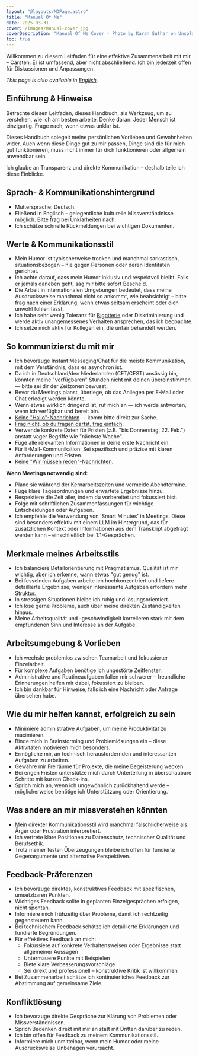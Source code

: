 ```yaml
---
layout: "@layouts/MDPage.astro"
title: "Manual Of Me"
date: 2025-03-31
cover: /images/manual-cover.jpg
coverDescription: "Manual Of Me Cover - Photo by Karan Suthar on Unsplash"
toc: true
---
```


Willkommen zu diesem Leitfaden für eine effektive Zusammenarbeit mit mir – Carsten.
Er ist umfassend, aber nicht abschließend.
Ich bin jederzeit offen für Diskussionen und Anpassungen.

_This page is also available in [English](/en/manual-of-me/)._

## Einführung & Hinweise

Betrachte diesen Leitfaden, dieses Handbuch,
als Werkzeug, um zu verstehen, wie ich am besten arbeite.
Denke daran: Jeder Mensch ist einzigartig.
Frage nach, wenn etwas unklar ist.

Dieses Handbuch spiegelt meine persönlichen Vorlieben und Gewohnheiten wider.
Auch wenn diese Dinge gut zu mir passen,
Dinge sind die für mich gut funktionieren,
muss nicht immer für dich funktionieren oder allgemein anwendbar sein.

Ich glaube an Transparenz und direkte Kommunikation –
deshalb teile ich diese Einblicke.

## Sprach- & Kommunikationshintergrund

- Muttersprache: Deutsch.
- Fließend in Englisch –
  gelegentliche kulturelle Missverständnisse möglich.
  Bitte frag bei Unklarheiten nach.
- Ich schätze schnelle Rückmeldungen bei wichtigen Dokumenten.

## Werte & Kommunikationsstil

- Mein Humor ist typischerweise trocken und manchmal sarkastisch,
  situationsbezogen –
  nie gegen Personen oder deren Identitäten gerichtet.
- Ich achte darauf, dass mein Humor inklusiv und respektvoll bleibt.
  Falls er jemals daneben geht,
  sag mir bitte sofort Bescheid.
- Die Arbeit in internationalen Umgebungen bedeutet,
  dass meine Ausdrucksweise manchmal nicht so ankommt, wie beabsichtigt –
  bitte frag nach einer Erklärung,
  wenn etwas seltsam erscheint oder dich unwohl fühlen lässt.
- Ich habe sehr wenig Toleranz für [Bigotterie](https://de.wikipedia.org/wiki/Bigotterie) oder Diskriminierung
  und werde aktiv unangemessenes Verhalten ansprechen, das ich beobachte.
- Ich setze mich aktiv für Kollegen ein,
  die unfair behandelt werden.

## So kommunizierst du mit mir

- Ich bevorzuge Instant Messaging/Chat für die meiste Kommunikation,
  mit dem Verständnis, dass es asynchron ist.
- Da ich in Deutschland/den Niederlanden (CET/CEST) ansässig bin,
  könnten meine "verfügbaren" Stunden nicht mit deinen übereinstimmen —
  bitte sei dir der Zeitzonen bewusst.
- Bevor du Meetings planst,
  überlege, ob das Anliegen per E-Mail oder Chat erledigt werden könnte.
- Wenn etwas wirklich dringend ist,
  ruf mich an —
  ich werde antworten, wenn ich verfügbar und bereit bin.
- [Keine "Hallo"-Nachrichten](https://nohello.net/) —
  komm bitte direkt zur Sache.
- [Frag nicht, ob du fragen darfst, frag einfach](https://dontasktoask.com/).
- Verwende konkrete Daten für Fristen
  (z.B. "bis Donnerstag, 22. Feb.")
  anstatt vager Begriffe wie "nächste Woche".
- Füge alle relevanten Informationen in deine erste Nachricht ein.
- Für E-Mail-Kommunikation:
  Sei spezifisch und präzise mit klaren Anforderungen und Fristen.
- [Keine "Wir müssen reden"-Nachrichten](https://medium.com/@merrylue/5-ways-leaders-can-avoid-sending-toxic-messages-to-employees-dc015698499c).

**Wenn Meetings notwendig sind:**

- Plane sie während der Kernarbeitszeiten
  und vermeide Abendtermine.
- Füge klare Tagesordnungen und erwartete Ergebnisse hinzu.
- Respektiere die Zeit aller,
  indem du vorbereitet und fokussiert bist.
- Folge mit schriftlichen Zusammenfassungen
  für wichtige Entscheidungen oder Aufgaben.
- Ich empfehle die Verwendung von 'Smart Minutes' in Meetings.
  Diese sind besonders effektiv mit einem LLM im Hintergrund,
  das für zusätzlichen Kontext oder Informationen aus dem Transkript abgefragt werden kann –
  einschließlich bei 1:1-Gesprächen.

## Merkmale meines Arbeitsstils

- Ich balanciere Detailorientierung mit Pragmatismus.
  Qualität ist mir wichtig,
  aber ich erkenne, wann etwas "gut genug" ist.
- Bei fesselnden Aufgaben arbeite ich hochkonzentriert
  und liefere detaillierte Ergebnisse;
  weniger interessante Aufgaben erfordern mehr Struktur.
- In stressigen Situationen bleibe ich ruhig und lösungsorientiert.
- Ich löse gerne Probleme,
  auch über meine direkten Zuständigkeiten hinaus.
- Meine Arbeitsqualität und -geschwindigkeit korrelieren stark
  mit dem empfundenen Sinn und Interesse an der Aufgabe.

## Arbeitsumgebung & Vorlieben

- Ich wechsle problemlos zwischen Teamarbeit und fokussierter Einzelarbeit.
- Für komplexe Aufgaben benötige ich ungestörte Zeitfenster.
- Administrative und Routineaufgaben fallen mir schwerer –
  freundliche Erinnerungen helfen mir dabei, fokussiert zu bleiben.
- Ich bin dankbar für Hinweise,
  falls ich eine Nachricht oder Anfrage übersehen habe.

## Wie du mir helfen kannst, erfolgreich zu sein

- Minimiere administrative Aufgaben,
  um meine Produktivität zu maximieren.
- Binde mich in Brainstorming und Problemlösungen ein –
  diese Aktivitäten motivieren mich besonders.
- Ermögliche mir, an technisch herausfordernden und interessanten Aufgaben zu arbeiten.
- Gewähre mir Freiräume für Projekte,
  die meine Begeisterung wecken.
- Bei engen Fristen unterstütze mich
  durch Unterteilung in überschaubare Schritte
  mit kurzen Check-ins.
- Sprich mich an, wenn ich ungewöhnlich zurückhaltend werde –
  möglicherweise benötige ich Unterstützung oder Orientierung.

## Was andere an mir missverstehen könnten

- Mein direkter Kommunikationsstil wird manchmal fälschlicherweise
  als Ärger oder Frustration interpretiert.
- Ich vertrete klare Positionen zu Datenschutz,
  technischer Qualität und Berufsethik.
- Trotz meiner festen Überzeugungen bleibe ich offen
  für fundierte Gegenargumente und alternative Perspektiven.

## Feedback-Präferenzen

- Ich bevorzuge direktes, konstruktives Feedback
  mit spezifischen, umsetzbaren Punkten.
- Wichtiges Feedback sollte in geplanten Einzelgesprächen erfolgen,
  nicht spontan.
- Informiere mich frühzeitig über Probleme,
  damit ich rechtzeitig gegensteuern kann.
- Bei technischem Feedback schätze ich detaillierte Erklärungen
  und fundierte Begründungen.
- Für effektives Feedback an mich:
  - Fokussiere auf konkrete Verhaltensweisen oder Ergebnisse
    statt allgemeiner Aussagen
  - Untermauere Punkte mit Beispielen
  - Biete klare Verbesserungsvorschläge
  - Sei direkt und professionell –
    konstruktive Kritik ist willkommen
- Bei Zusammenarbeit schätze ich kontinuierliches Feedback
  zur Abstimmung auf gemeinsame Ziele.

## Konfliktlösung

- Ich bevorzuge direkte Gespräche
  zur Klärung von Problemen oder Missverständnissen.
- Sprich Bedenken direkt mit mir an
  statt mit Dritten darüber zu reden.
- Ich bin offen für Feedback zu meinem Kommunikationsstil.
- Informiere mich unmittelbar,
  wenn mein Humor oder meine Ausdrucksweise Unbehagen verursacht.
